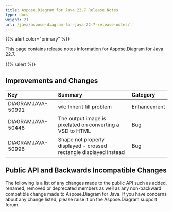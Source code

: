 ```yaml
---
title: Aspose.Diagram for Java 22.7 Release Notes
type: docs
weight: 21
url: /java/aspose-diagram-for-java-22-7-release-notes/
---
```


{{% alert color="primary" %}}

This page contains release notes information for Aspose.Diagram for Java 22.7.

{{% /alert %}}
## **Improvements and Changes** ##

|**Key**|**Summary**|**Category**|
| :- | :- | :- |
|DIAGRAMJAVA-50991|wk: Inherit fill problem|Enhancement|
|DIAGRAMJAVA-50446|The output image is pixelated on converting a VSD to HTML|Bug|
|DIAGRAMJAVA-50996|Shape not properly displayed - crossed rectangle displayed instead|Bug|

## **Public API and Backwards Incompatible Changes**
The following is a list of any changes made to the public API such as added, renamed, removed or deprecated members as well as any non-backward compatible change made to Aspose.Diagram for Java. If you have concerns about any change listed, please raise it on the Aspose.Diagram support forum.
